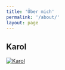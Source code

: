 ```yaml
---
title: 'Über mich'
permalink: '/about/'
layout: page
---
```


## Karol

[![Karol](https://blog.arrrg.de/assets/karol.png)](https://karol.arrrg.de/)
